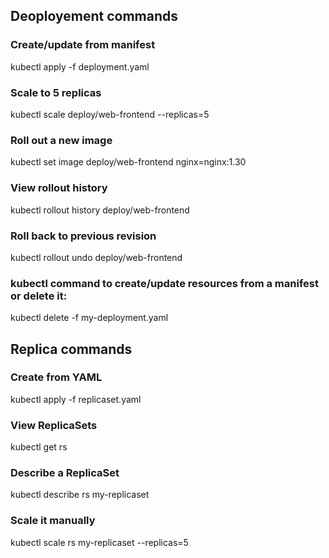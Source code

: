 ## Deoployement commands
### Create/update from manifest
kubectl apply -f deployment.yaml

### Scale to 5 replicas
kubectl scale deploy/web-frontend --replicas=5

### Roll out a new image
kubectl set image deploy/web-frontend nginx=nginx:1.30

### View rollout history
kubectl rollout history deploy/web-frontend

### Roll back to previous revision
kubectl rollout undo deploy/web-frontend

### kubectl command to create/update resources from a manifest or delete it:
kubectl delete -f my-deployment.yaml
## Replica commands
### Create from YAML
kubectl apply -f replicaset.yaml

### View ReplicaSets
kubectl get rs

### Describe a ReplicaSet
kubectl describe rs my-replicaset

### Scale it manually
kubectl scale rs my-replicaset --replicas=5

